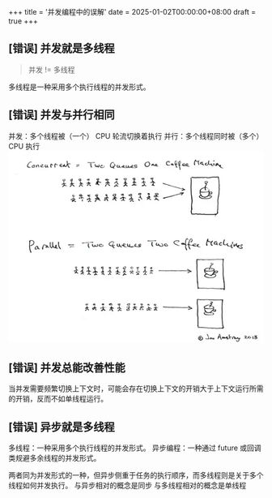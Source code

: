 +++
title = '并发编程中的误解'
date = 2025-01-02T00:00:00+08:00
draft = true
+++

## [错误] 并发就是多线程

> 并发 != 多线程

多线程是一种采用多个执行线程的并发形式。

## [错误] 并发与并行相同

并发：多个线程被（一个） CPU 轮流切换着执行
并行：多个线程同时被（多个） CPU 执行
![并发与并行的区别](./images/并发与并行的区别.webp)

## [错误] 并发总能改善性能

当并发需要频繁切换上下文时，可能会存在切换上下文的开销大于上下文运行所需的开销，反而不如单线程运行。

## [错误] 异步就是多线程

多线程：一种采用多个执行线程的并发形式。
异步编程：一种通过 future 或回调类规避多余线程的并发形式。

两者同为并发形式的一种，但异步侧重于任务的执行顺序，而多线程则是关于多个线程如何并发执行。
与异步相对的概念是同步
与多线程相对的概念是单线程
